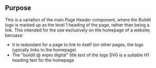 ## Purpose

This is a variation of the main Page Header component, where the Buildit logo is marked up as the level 1 heading of the page, rather than being a link. This intended for the use exclusively on the homepage of a website, becuase:

* It is redundant for a page to link to itself (on other pages, the logo typically links to the homepage)
* The "buildit @ wipro digital" title text of the logo SVG is a suitable H1 heading text for the homepage

